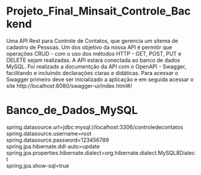 # Projeto_Final_Minsait_Controle_Backend
Uma API Rest para Controle de Contatos, que gerencia um sitema de cadastro de Pessoas. Um dos objetivo da nossa API  é permitir que operações CRUD - com o uso dos métodos HTTP - GET, POST, PUT e DELETE sejam realizadas. A API estará conectada ao banco de dados MySQL. Foi realizado a documentção da API com o OpenAPI - Swagger, facilitando e incluindo declarações claras e didáticas.
Para acessar o Swagger primeiro deve ser inicializado a aplicação e em seguida acessar o site http://localhost:8080/swagger-ui/index.html#/<br>

# Banco_de_Dados_MySQL
spring.datasource.url=jdbc:mysql://localhost:3306/controledecontatos <br>
spring.datasource.username=root <br>
spring.datasource.password=123456789 <br>
spring.jpa.hibernate.ddl-auto=update <br>
spring.jpa.properties.hibernate.dialect=org.hibernate.dialect.MySQL8Dialect <br>
spring.jpa.show-sql=true <br>
